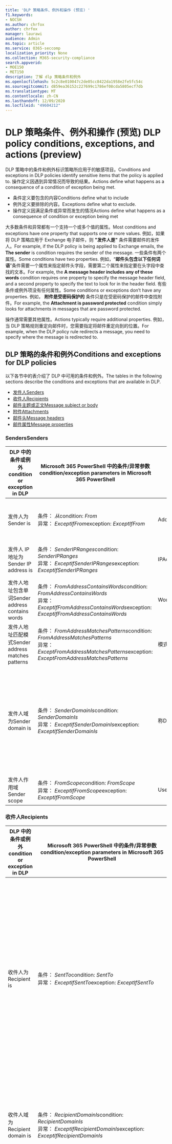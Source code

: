 ```yaml
---
title: 'DLP 策略条件、例外和操作 (预览) '
f1.keywords:
- NOCSH
ms.author: chrfox
author: chrfox
manager: laurawi
audience: Admin
ms.topic: article
ms.service: O365-seccomp
localization_priority: None
ms.collection: M365-security-compliance
search.appverid:
- MOE150
- MET150
description: 了解 dlp 策略条件和例外
ms.openlocfilehash: 5c2c8e010047c2de05cc8422da1958e2fe5fc54c
ms.sourcegitcommit: d859ea36152c227699c1786ef08cda5805ecf7db
ms.translationtype: MT
ms.contentlocale: zh-CN
ms.lasthandoff: 12/09/2020
ms.locfileid: "49604212"
---
```

# <a name="dlp-policy-conditions-exceptions-and-actions-preview"></a><span data-ttu-id="40a82-103">DLP 策略条件、例外和操作 (预览) </span><span class="sxs-lookup"><span data-stu-id="40a82-103">DLP policy conditions, exceptions, and actions (preview)</span></span>

<span data-ttu-id="40a82-104">DLP 策略中的条件和例外标识策略所应用于的敏感项目。</span><span class="sxs-lookup"><span data-stu-id="40a82-104">Conditions and exceptions in DLP policies identify sensitive items that the policy is applied to.</span></span> <span data-ttu-id="40a82-105">操作定义因遇到异常情况而导致的结果。</span><span class="sxs-lookup"><span data-stu-id="40a82-105">Actions define what happens as a consequence of a condition of exception being met.</span></span>

- <span data-ttu-id="40a82-106">条件定义要包含的内容</span><span class="sxs-lookup"><span data-stu-id="40a82-106">Conditions define what to include</span></span>
- <span data-ttu-id="40a82-107">例外定义要排除的内容。</span><span class="sxs-lookup"><span data-stu-id="40a82-107">Exceptions define what to exclude.</span></span>
- <span data-ttu-id="40a82-108">操作定义因满足条件或异常而发生的情况</span><span class="sxs-lookup"><span data-stu-id="40a82-108">Actions define what happens as a consequence of condition or exception being met</span></span>
 
<span data-ttu-id="40a82-109">大多数条件和异常都有一个支持一个或多个值的属性。</span><span class="sxs-lookup"><span data-stu-id="40a82-109">Most conditions and exceptions have one property that supports one or more values.</span></span> <span data-ttu-id="40a82-110">例如，如果将 DLP 策略应用于 Exchange 电子邮件，则 **"发件人是"** 条件需要邮件的发件人。</span><span class="sxs-lookup"><span data-stu-id="40a82-110">For example, if the DLP policy is being applied to Exchange emails, the **The sender** is condition requires the sender of the message.</span></span> <span data-ttu-id="40a82-111">一些条件有两个属性。</span><span class="sxs-lookup"><span data-stu-id="40a82-111">Some conditions have two properties.</span></span> <span data-ttu-id="40a82-112">例如，“**邮件头包含以下任何词语**”条件需要一个属性来指定邮件头字段，需要第二个属性来指定要在头字段中查找的文本。</span><span class="sxs-lookup"><span data-stu-id="40a82-112">For example, the **A message header includes any of these words** condition requires one property to specify the message header field, and a second property to specify the text to look for in the header field.</span></span> <span data-ttu-id="40a82-113">有些条件或例外项没有任何属性。</span><span class="sxs-lookup"><span data-stu-id="40a82-113">Some conditions or exceptions don’t have any properties.</span></span> <span data-ttu-id="40a82-114">例如， **附件是受密码保护的** 条件只是在受密码保护的邮件中查找附件。</span><span class="sxs-lookup"><span data-stu-id="40a82-114">For example, the **Attachment is password protected** condition simply looks for attachments in messages that are password protected.</span></span>

<span data-ttu-id="40a82-115">操作通常需要其他属性。</span><span class="sxs-lookup"><span data-stu-id="40a82-115">Actions typically require additional properties.</span></span> <span data-ttu-id="40a82-116">例如，当 DLP 策略规则重定向邮件时，您需要指定将邮件重定向到的位置。</span><span class="sxs-lookup"><span data-stu-id="40a82-116">For example, when the DLP policy rule redirects a message, you need to specify where the message is redirected to.</span></span> 
<!-- Some actions have multiple properties that are available or required. For example, when the rule adds a header field to the message header, you need to specify both the name and value of the header. When the rule adds a disclaimer to messages, you need to specify the disclaimer text, but you can also specify where to insert the text, or what to do if the disclaimer can't be added to the message. Typically, you can configure multiple actions in a rule, but some actions are exclusive. For example, one rule can't reject and redirect the same message.-->

## <a name="conditions-and-exceptions-for-dlp-policies"></a><span data-ttu-id="40a82-117">DLP 策略的条件和例外</span><span class="sxs-lookup"><span data-stu-id="40a82-117">Conditions and exceptions for DLP policies</span></span>

<span data-ttu-id="40a82-118">以下各节中的表介绍了 DLP 中可用的条件和例外。</span><span class="sxs-lookup"><span data-stu-id="40a82-118">The tables in the following sections describe the conditions and exceptions that are available in DLP.</span></span>

- [<span data-ttu-id="40a82-119">发件人</span><span class="sxs-lookup"><span data-stu-id="40a82-119">Senders</span></span>](#senders)
- [<span data-ttu-id="40a82-120">收件人</span><span class="sxs-lookup"><span data-stu-id="40a82-120">Recipients</span></span>](#recipients)
- [<span data-ttu-id="40a82-121">邮件主题或正文</span><span class="sxs-lookup"><span data-stu-id="40a82-121">Message subject or body</span></span>](#message-subject-or-body)
- [<span data-ttu-id="40a82-122">附件</span><span class="sxs-lookup"><span data-stu-id="40a82-122">Attachments</span></span>](#attachments)
- [<span data-ttu-id="40a82-123">邮件头</span><span class="sxs-lookup"><span data-stu-id="40a82-123">Message headers</span></span>](#message-headers)
- [<span data-ttu-id="40a82-124">邮件属性</span><span class="sxs-lookup"><span data-stu-id="40a82-124">Message properties</span></span>](#message-properties)

### <a name="senders"></a><span data-ttu-id="40a82-125">Senders</span><span class="sxs-lookup"><span data-stu-id="40a82-125">Senders</span></span>


|<span data-ttu-id="40a82-126">**DLP 中的条件或例外**</span><span class="sxs-lookup"><span data-stu-id="40a82-126">**condition or exception in DLP**</span></span>  |<span data-ttu-id="40a82-127">**Microsoft 365 PowerShell 中的条件/异常参数**</span><span class="sxs-lookup"><span data-stu-id="40a82-127">**condition/exception parameters in Microsoft 365 PowerShell**</span></span> |<span data-ttu-id="40a82-128">**属性类型**</span><span class="sxs-lookup"><span data-stu-id="40a82-128">**property type**</span></span>  |<span data-ttu-id="40a82-129">**说明**</span><span class="sxs-lookup"><span data-stu-id="40a82-129">**description**</span></span>|
|---------|---------|---------|---------|
|<span data-ttu-id="40a82-130">发件人为</span><span class="sxs-lookup"><span data-stu-id="40a82-130">Sender is</span></span> |<span data-ttu-id="40a82-131">条件： *从*</span><span class="sxs-lookup"><span data-stu-id="40a82-131">condition: *From*</span></span> <br/> <span data-ttu-id="40a82-132">异常： *ExceptIfFrom*</span><span class="sxs-lookup"><span data-stu-id="40a82-132">exception: *ExceptIfFrom*</span></span>      |<span data-ttu-id="40a82-133">Addresses</span><span class="sxs-lookup"><span data-stu-id="40a82-133">Addresses</span></span> |     <span data-ttu-id="40a82-134">由组织中的指定邮箱、邮件用户、邮件联系人或 Microsoft 365 组发送的邮件。</span><span class="sxs-lookup"><span data-stu-id="40a82-134">Messages that are sent by the specified mailboxes, mail users, mail contacts, or Microsoft 365 groups in the organization.</span></span>|
|<span data-ttu-id="40a82-135">发件人 IP 地址为</span><span class="sxs-lookup"><span data-stu-id="40a82-135">Sender IP address is</span></span>     |<span data-ttu-id="40a82-136">条件： *SenderIPRanges*</span><span class="sxs-lookup"><span data-stu-id="40a82-136">condition: *SenderIPRanges*</span></span><br/> <span data-ttu-id="40a82-137">异常： *ExceptIfSenderIPRanges*</span><span class="sxs-lookup"><span data-stu-id="40a82-137">exception: *ExceptIfSenderIPRanges*</span></span>         |  <span data-ttu-id="40a82-138">IPAddressRanges</span><span class="sxs-lookup"><span data-stu-id="40a82-138">IPAddressRanges</span></span>       | <span data-ttu-id="40a82-139">发件人的 IP 地址匹配指定的 IP 地址或位于指定的 IP 地址范围内的邮件。</span><span class="sxs-lookup"><span data-stu-id="40a82-139">Messages where the sender's IP address matches the specified IP address, or falls within the specified IP address range.</span></span>       |
|<span data-ttu-id="40a82-140">发件人地址包含单词</span><span class="sxs-lookup"><span data-stu-id="40a82-140">Sender address contains words</span></span>   | <span data-ttu-id="40a82-141">条件： *FromAddressContainsWords*</span><span class="sxs-lookup"><span data-stu-id="40a82-141">condition: *FromAddressContainsWords*</span></span> <br/> <span data-ttu-id="40a82-142">异常： *ExceptIfFromAddressContainsWords*</span><span class="sxs-lookup"><span data-stu-id="40a82-142">exception: *ExceptIfFromAddressContainsWords*</span></span>        |   <span data-ttu-id="40a82-143">Words</span><span class="sxs-lookup"><span data-stu-id="40a82-143">Words</span></span>      |   <span data-ttu-id="40a82-144">发件人电子邮件地址中包含指定词语的邮件。</span><span class="sxs-lookup"><span data-stu-id="40a82-144">Messages that contain the specified words in the sender's email address.</span></span>|
| <span data-ttu-id="40a82-145">发件人地址匹配模式</span><span class="sxs-lookup"><span data-stu-id="40a82-145">Sender address matches patterns</span></span>    | <span data-ttu-id="40a82-146">条件： *FromAddressMatchesPatterns*</span><span class="sxs-lookup"><span data-stu-id="40a82-146">condition: *FromAddressMatchesPatterns*</span></span> <br/> <span data-ttu-id="40a82-147">异常： *ExceptFromAddressMatchesPatterns*</span><span class="sxs-lookup"><span data-stu-id="40a82-147">exception: *ExceptFromAddressMatchesPatterns*</span></span>       |      <span data-ttu-id="40a82-148">模式</span><span class="sxs-lookup"><span data-stu-id="40a82-148">Patterns</span></span>   |  <span data-ttu-id="40a82-149">发件人的电子邮件地址包含匹配指定正则表达式的文本模式的邮件。</span><span class="sxs-lookup"><span data-stu-id="40a82-149">Messages where the sender's email address contains text patterns that match the specified regular expressions.</span></span>  |
|<span data-ttu-id="40a82-150">发件人域为</span><span class="sxs-lookup"><span data-stu-id="40a82-150">Sender domain is</span></span>  |  <span data-ttu-id="40a82-151">条件： *SenderDomainIs*</span><span class="sxs-lookup"><span data-stu-id="40a82-151">condition: *SenderDomainIs*</span></span> <br/> <span data-ttu-id="40a82-152">异常： *ExceptIfSenderDomainIs*</span><span class="sxs-lookup"><span data-stu-id="40a82-152">exception: *ExceptIfSenderDomainIs*</span></span>       |<span data-ttu-id="40a82-153">称</span><span class="sxs-lookup"><span data-stu-id="40a82-153">DomainName</span></span>         |     <span data-ttu-id="40a82-154">发件人的电子邮件地址域与指定值匹配的邮件。</span><span class="sxs-lookup"><span data-stu-id="40a82-154">Messages where the domain of the sender's email address matches the specified value.</span></span> <span data-ttu-id="40a82-155">如果您需要查找 *包含* 指定域的发件人域 (例如，域) 的任何子域，请使用 **发件人地址匹配** (*FromAddressMatchesPatterns*) 条件，并使用语法： ' \. domain \. com $ ' 指定域。</span><span class="sxs-lookup"><span data-stu-id="40a82-155">If you need to find sender domains that *contain* the specified domain (for example, any subdomain of a domain), use **The sender address matches**(*FromAddressMatchesPatterns*) condition and specify the domain by using the syntax: '\.domain\.com$'.</span></span>    |
|<span data-ttu-id="40a82-156">发件人作用域</span><span class="sxs-lookup"><span data-stu-id="40a82-156">Sender scope</span></span>    | <span data-ttu-id="40a82-157">条件： *FromScope*</span><span class="sxs-lookup"><span data-stu-id="40a82-157">condition: *FromScope*</span></span> <br/> <span data-ttu-id="40a82-158">异常： *ExceptIfFromScope*</span><span class="sxs-lookup"><span data-stu-id="40a82-158">exception: *ExceptIfFromScope*</span></span>    | <span data-ttu-id="40a82-159">UserScopeFrom</span><span class="sxs-lookup"><span data-stu-id="40a82-159">UserScopeFrom</span></span>    |    <span data-ttu-id="40a82-160">由内部或外部发件人发送的邮件。</span><span class="sxs-lookup"><span data-stu-id="40a82-160">Messages that are sent by either internal or external senders.</span></span>    |

### <a name="recipients"></a><span data-ttu-id="40a82-161">收件人</span><span class="sxs-lookup"><span data-stu-id="40a82-161">Recipients</span></span>

|<span data-ttu-id="40a82-162">**DLP 中的条件或例外**</span><span class="sxs-lookup"><span data-stu-id="40a82-162">**condition or exception in DLP**</span></span>| <span data-ttu-id="40a82-163">**Microsoft 365 PowerShell 中的条件/异常参数**</span><span class="sxs-lookup"><span data-stu-id="40a82-163">**condition/exception parameters in Microsoft 365 PowerShell**</span></span> |    <span data-ttu-id="40a82-164">**属性类型**</span><span class="sxs-lookup"><span data-stu-id="40a82-164">**property type**</span></span> | <span data-ttu-id="40a82-165">**说明**</span><span class="sxs-lookup"><span data-stu-id="40a82-165">**description**</span></span>|
|---------|---------|---------|---------|
|<span data-ttu-id="40a82-166">收件人为</span><span class="sxs-lookup"><span data-stu-id="40a82-166">Recipient is</span></span>|  <span data-ttu-id="40a82-167">条件： *SentTo*</span><span class="sxs-lookup"><span data-stu-id="40a82-167">condition: *SentTo*</span></span> <br/> <span data-ttu-id="40a82-168">异常： *ExceptIfSentTo*</span><span class="sxs-lookup"><span data-stu-id="40a82-168">exception: *ExceptIfSentTo*</span></span> | <span data-ttu-id="40a82-169">Addresses</span><span class="sxs-lookup"><span data-stu-id="40a82-169">Addresses</span></span> | <span data-ttu-id="40a82-170">其中一个收件人是组织中指定的邮箱、邮件用户或邮件联系人的邮件。</span><span class="sxs-lookup"><span data-stu-id="40a82-170">Messages where one of the recipients is the specified mailbox, mail user, or mail contact in the organization.</span></span> <span data-ttu-id="40a82-171">收件人可以在邮件的 " **收件人**"、 **"抄送**" 或 **"密件抄送** " 字段中。</span><span class="sxs-lookup"><span data-stu-id="40a82-171">The recipients can be in the **To**, **Cc**, or **Bcc** fields of the message.</span></span>|
|<span data-ttu-id="40a82-172">收件人域为</span><span class="sxs-lookup"><span data-stu-id="40a82-172">Recipient domain is</span></span>|   <span data-ttu-id="40a82-173">条件： *RecipientDomainIs*</span><span class="sxs-lookup"><span data-stu-id="40a82-173">condition: *RecipientDomainIs*</span></span> <br/> <span data-ttu-id="40a82-174">异常： *ExceptIfRecipientDomainIs*</span><span class="sxs-lookup"><span data-stu-id="40a82-174">exception: *ExceptIfRecipientDomainIs*</span></span> |   <span data-ttu-id="40a82-175">称</span><span class="sxs-lookup"><span data-stu-id="40a82-175">DomainName</span></span> |    <span data-ttu-id="40a82-176">发件人的电子邮件地址域与指定值匹配的邮件。</span><span class="sxs-lookup"><span data-stu-id="40a82-176">Messages where the domain of the sender's email address matches the specified value.</span></span>|
|<span data-ttu-id="40a82-177">收件人地址包含单词</span><span class="sxs-lookup"><span data-stu-id="40a82-177">Recipient address contains words</span></span>|  <span data-ttu-id="40a82-178">条件： *RecipientAddressContainsWords*</span><span class="sxs-lookup"><span data-stu-id="40a82-178">condition: *RecipientAddressContainsWords*</span></span> <br/> <span data-ttu-id="40a82-179">异常： *ExceptIfRecipientAddressContainsWords*</span><span class="sxs-lookup"><span data-stu-id="40a82-179">exception: *ExceptIfRecipientAddressContainsWords*</span></span>|    <span data-ttu-id="40a82-180">Words</span><span class="sxs-lookup"><span data-stu-id="40a82-180">Words</span></span>|  <span data-ttu-id="40a82-181">收件人电子邮件地址中包含指定词语的邮件。</span><span class="sxs-lookup"><span data-stu-id="40a82-181">Messages that contain the specified words in the recipient's email address.</span></span> <br/><span data-ttu-id="40a82-p106">**注意**：此条件不考虑发送到收件人代理地址的邮件。它只匹配发送到收件人主电子邮件地址的邮件。</span><span class="sxs-lookup"><span data-stu-id="40a82-p106">**Note**: This condition doesn't consider messages that are sent to recipient proxy addresses. It only matches messages that are sent to the recipient's primary email address.</span></span>|
|<span data-ttu-id="40a82-184">收件人地址匹配模式</span><span class="sxs-lookup"><span data-stu-id="40a82-184">Recipient address matches patterns</span></span>| <span data-ttu-id="40a82-185">条件： *RecipientAddressMatchesPatterns*</span><span class="sxs-lookup"><span data-stu-id="40a82-185">condition: *RecipientAddressMatchesPatterns*</span></span> <br/> <span data-ttu-id="40a82-186">异常： *ExceptIfRecipientAddressMatchesPatterns*</span><span class="sxs-lookup"><span data-stu-id="40a82-186">exception: *ExceptIfRecipientAddressMatchesPatterns*</span></span>|   <span data-ttu-id="40a82-187">模式</span><span class="sxs-lookup"><span data-stu-id="40a82-187">Patterns</span></span>    |<span data-ttu-id="40a82-188">收件人的电子邮件地址包含匹配指定正则表达式的文本模式的邮件。</span><span class="sxs-lookup"><span data-stu-id="40a82-188">Messages where a recipient's email address contains text patterns that match the specified regular expressions.</span></span> <br/> <span data-ttu-id="40a82-p107">**注意**：此条件不考虑发送到收件人代理地址的邮件。它只匹配发送到收件人主电子邮件地址的邮件。</span><span class="sxs-lookup"><span data-stu-id="40a82-p107">**Note**: This condition doesn't consider messages that are sent to recipient proxy addresses. It only matches messages that are sent to the recipient's primary email address.</span></span>|
|<span data-ttu-id="40a82-191">发送给的成员</span><span class="sxs-lookup"><span data-stu-id="40a82-191">Sent to member of</span></span>| <span data-ttu-id="40a82-192">条件： *SentToMemberOf*</span><span class="sxs-lookup"><span data-stu-id="40a82-192">condition: *SentToMemberOf*</span></span> <br/> <span data-ttu-id="40a82-193">异常： *ExceptIfSentToMemberOf*</span><span class="sxs-lookup"><span data-stu-id="40a82-193">exception: *ExceptIfSentToMemberOf*</span></span>|  <span data-ttu-id="40a82-194">Addresses</span><span class="sxs-lookup"><span data-stu-id="40a82-194">Addresses</span></span>|  <span data-ttu-id="40a82-195">包含指定通讯组成员、已启用邮件的安全组或 Microsoft 365 组的收件人的邮件。</span><span class="sxs-lookup"><span data-stu-id="40a82-195">Messages that contain recipients who are members of the specified distribution group, mail-enabled security group, or Microsoft 365 group.</span></span> <span data-ttu-id="40a82-196">该组可以位于邮件的 " **收件人**"、 **"抄送**" 或 **"密件抄送** " 字段中。</span><span class="sxs-lookup"><span data-stu-id="40a82-196">The group can be in the **To**, **Cc**, or **Bcc** fields of the message.</span></span>|

### <a name="message-subject-or-body"></a><span data-ttu-id="40a82-197">邮件主题或正文</span><span class="sxs-lookup"><span data-stu-id="40a82-197">Message subject or body</span></span>

|<span data-ttu-id="40a82-198">**DLP 中的条件或例外**</span><span class="sxs-lookup"><span data-stu-id="40a82-198">**condition or exception in DLP**</span></span> | <span data-ttu-id="40a82-199">**Microsoft 365 PowerShell 中的条件/异常参数**</span><span class="sxs-lookup"><span data-stu-id="40a82-199">**condition/exception parameters in Microsoft 365 PowerShell**</span></span> |<span data-ttu-id="40a82-200">**属性类型**</span><span class="sxs-lookup"><span data-stu-id="40a82-200">**property type**</span></span>| <span data-ttu-id="40a82-201">**说明**</span><span class="sxs-lookup"><span data-stu-id="40a82-201">**description**</span></span>|
|---------|---------|---------|---------|
|<span data-ttu-id="40a82-202">主题包含字词或短语</span><span class="sxs-lookup"><span data-stu-id="40a82-202">Subject contains words or phrases</span></span>| <span data-ttu-id="40a82-203">条件： *SubjectContainsWords*</span><span class="sxs-lookup"><span data-stu-id="40a82-203">condition: *SubjectContainsWords*</span></span> <br/> <span data-ttu-id="40a82-204">异常： *ExceptIf SubjectContainsWords*</span><span class="sxs-lookup"><span data-stu-id="40a82-204">exception: *ExceptIf SubjectContainsWords*</span></span>| <span data-ttu-id="40a82-205">Words</span><span class="sxs-lookup"><span data-stu-id="40a82-205">Words</span></span>   |<span data-ttu-id="40a82-206">在" Subject "字段中包含指定词语的邮件。</span><span class="sxs-lookup"><span data-stu-id="40a82-206">Messages that have the specified words in the Subject field.</span></span>|
|<span data-ttu-id="40a82-207">主题匹配模式</span><span class="sxs-lookup"><span data-stu-id="40a82-207">Subject matches patterns</span></span>|<span data-ttu-id="40a82-208">条件： *SubjectMatchesPatterns*</span><span class="sxs-lookup"><span data-stu-id="40a82-208">condition: *SubjectMatchesPatterns*</span></span> <br/> <span data-ttu-id="40a82-209">异常： *ExceptIf SubjectMatchesPatterns*</span><span class="sxs-lookup"><span data-stu-id="40a82-209">exception: *ExceptIf SubjectMatchesPatterns*</span></span>|<span data-ttu-id="40a82-210">模式</span><span class="sxs-lookup"><span data-stu-id="40a82-210">Patterns</span></span>   |<span data-ttu-id="40a82-211">"Subject" 字段包含匹配指定正则表达式的文本模式的邮件。</span><span class="sxs-lookup"><span data-stu-id="40a82-211">Messages where the Subject field contain text patterns that match the specified regular expressions.</span></span>|
|<span data-ttu-id="40a82-212">内容包含</span><span class="sxs-lookup"><span data-stu-id="40a82-212">Content contains</span></span>|  <span data-ttu-id="40a82-213">条件： *ContentContainsSensitiveInformation*</span><span class="sxs-lookup"><span data-stu-id="40a82-213">condition: *ContentContainsSensitiveInformation*</span></span> <br/> <span data-ttu-id="40a82-214">异常 *ExceptIfContentContainsSensitiveInformation*</span><span class="sxs-lookup"><span data-stu-id="40a82-214">exception *ExceptIfContentContainsSensitiveInformation*</span></span>| <span data-ttu-id="40a82-215">SensitiveInformationTypes</span><span class="sxs-lookup"><span data-stu-id="40a82-215">SensitiveInformationTypes</span></span>|  <span data-ttu-id="40a82-216">包含由数据丢失防护 (DLP) 策略定义的敏感信息的邮件或文档。</span><span class="sxs-lookup"><span data-stu-id="40a82-216">Messages or documents that contain sensitive information as defined by data loss prevention (DLP) policies.</span></span>|
| <span data-ttu-id="40a82-217">主题或正文匹配模式</span><span class="sxs-lookup"><span data-stu-id="40a82-217">Subject or Body matches pattern</span></span>    | <span data-ttu-id="40a82-218">条件： *SubjectOrBodyMatchesPatterns*</span><span class="sxs-lookup"><span data-stu-id="40a82-218">condition: *SubjectOrBodyMatchesPatterns*</span></span> <br/> <span data-ttu-id="40a82-219">异常： *ExceptIfSubjectOrBodyMatchesPatterns*</span><span class="sxs-lookup"><span data-stu-id="40a82-219">exception: *ExceptIfSubjectOrBodyMatchesPatterns*</span></span>    | <span data-ttu-id="40a82-220">模式</span><span class="sxs-lookup"><span data-stu-id="40a82-220">Patterns</span></span>    | <span data-ttu-id="40a82-221">主题字段或邮件正文包含匹配指定正则表达式的文本模式的邮件。</span><span class="sxs-lookup"><span data-stu-id="40a82-221">Messages where the subject field or message body contains text patterns that match the specified regular expressions.</span></span>    |
| <span data-ttu-id="40a82-222">主题或正文包含单词</span><span class="sxs-lookup"><span data-stu-id="40a82-222">Subject or Body contains words</span></span>    | <span data-ttu-id="40a82-223">条件： *SubjectOrBodyContainsWords*</span><span class="sxs-lookup"><span data-stu-id="40a82-223">condition: *SubjectOrBodyContainsWords*</span></span> <br/> <span data-ttu-id="40a82-224">异常： *ExceptIfSubjectOrBodyContainsWords*</span><span class="sxs-lookup"><span data-stu-id="40a82-224">exception: *ExceptIfSubjectOrBodyContainsWords*</span></span>    | <span data-ttu-id="40a82-225">Words</span><span class="sxs-lookup"><span data-stu-id="40a82-225">Words</span></span>    | <span data-ttu-id="40a82-226">在 "主题" 字段或邮件正文中包含指定词语的邮件</span><span class="sxs-lookup"><span data-stu-id="40a82-226">Messages that have the specified words in the subject field or message body</span></span>    |


### <a name="attachments"></a><span data-ttu-id="40a82-227">Attachments</span><span class="sxs-lookup"><span data-stu-id="40a82-227">Attachments</span></span>

|<span data-ttu-id="40a82-228">**DLP 中的条件或例外**</span><span class="sxs-lookup"><span data-stu-id="40a82-228">**condition or exception in DLP**</span></span>| <span data-ttu-id="40a82-229">**Microsoft 365 PowerShell 中的条件/异常参数**</span><span class="sxs-lookup"><span data-stu-id="40a82-229">**condition/exception parameters in Microsoft 365 PowerShell**</span></span>| <span data-ttu-id="40a82-230">**属性类型**</span><span class="sxs-lookup"><span data-stu-id="40a82-230">**property type**</span></span>   |<span data-ttu-id="40a82-231">**说明**</span><span class="sxs-lookup"><span data-stu-id="40a82-231">**description**</span></span>|
|---------|---------|---------|---------|
|<span data-ttu-id="40a82-232">附件受密码保护</span><span class="sxs-lookup"><span data-stu-id="40a82-232">Attachment is password protected</span></span>|<span data-ttu-id="40a82-233">条件： *DocumentIsPasswordProtected*</span><span class="sxs-lookup"><span data-stu-id="40a82-233">condition: *DocumentIsPasswordProtected*</span></span> <br/> <span data-ttu-id="40a82-234">异常： *ExceptIfDocumentIsPasswordProtected*</span><span class="sxs-lookup"><span data-stu-id="40a82-234">exception: *ExceptIfDocumentIsPasswordProtected*</span></span>|<span data-ttu-id="40a82-235">无</span><span class="sxs-lookup"><span data-stu-id="40a82-235">none</span></span>| <span data-ttu-id="40a82-236">附件受密码保护的邮件（因而无法扫描）。</span><span class="sxs-lookup"><span data-stu-id="40a82-236">Messages where an attachment is password protected (and therefore can't be scanned).</span></span> <span data-ttu-id="40a82-237">密码检测仅适用于 Office 文档、.zip 文件和. .7z 文件。</span><span class="sxs-lookup"><span data-stu-id="40a82-237">Password detection only works for Office documents, .zip files, and .7z files.</span></span>|
|<span data-ttu-id="40a82-238">附件的文件扩展名为</span><span class="sxs-lookup"><span data-stu-id="40a82-238">Attachment’s file extension is</span></span>|<span data-ttu-id="40a82-239">条件： *ContentExtensionMatchesWords*</span><span class="sxs-lookup"><span data-stu-id="40a82-239">condition: *ContentExtensionMatchesWords*</span></span> <br/> <span data-ttu-id="40a82-240">异常： *ExceptIfContentExtensionMatchesWords*</span><span class="sxs-lookup"><span data-stu-id="40a82-240">exception: *ExceptIfContentExtensionMatchesWords*</span></span>|  <span data-ttu-id="40a82-241">Words</span><span class="sxs-lookup"><span data-stu-id="40a82-241">Words</span></span>   |<span data-ttu-id="40a82-242">附件的文件扩展名匹配任意指定词语的邮件。</span><span class="sxs-lookup"><span data-stu-id="40a82-242">Messages where an attachment's file extension matches any of the specified words.</span></span>|
|<span data-ttu-id="40a82-243">无法扫描任何电子邮件附件的内容</span><span class="sxs-lookup"><span data-stu-id="40a82-243">Any email attachment’s content could not be scanned</span></span>|<span data-ttu-id="40a82-244">条件： *DocumentIsUnsupported*</span><span class="sxs-lookup"><span data-stu-id="40a82-244">condition: *DocumentIsUnsupported*</span></span> <br/><span data-ttu-id="40a82-245">异常： *ExceptIf DocumentIsUnsupported*</span><span class="sxs-lookup"><span data-stu-id="40a82-245">exception: *ExceptIf DocumentIsUnsupported*</span></span>|   <span data-ttu-id="40a82-246">不适用</span><span class="sxs-lookup"><span data-stu-id="40a82-246">n/a</span></span>|    <span data-ttu-id="40a82-247">Exchange Online 本身不会识别其附件的邮件。</span><span class="sxs-lookup"><span data-stu-id="40a82-247">Messages where an attachment isn't natively recognized by Exchange Online.</span></span>|
|<span data-ttu-id="40a82-248">任何电子邮件附件的内容未完成扫描</span><span class="sxs-lookup"><span data-stu-id="40a82-248">Any email attachment’s content didn’t complete scanning</span></span>|   <span data-ttu-id="40a82-249">条件： *ProcessingLimitExceeded*</span><span class="sxs-lookup"><span data-stu-id="40a82-249">condition: *ProcessingLimitExceeded*</span></span> <br/> <span data-ttu-id="40a82-250">异常： *ExceptIfProcessingLimitExceeded*</span><span class="sxs-lookup"><span data-stu-id="40a82-250">exception: *ExceptIfProcessingLimitExceeded*</span></span>|    <span data-ttu-id="40a82-251">无</span><span class="sxs-lookup"><span data-stu-id="40a82-251">n/a</span></span> |<span data-ttu-id="40a82-p110">规则引擎无法完成附件扫描的邮件。可以使用此条件创建规则，以协同工作来标识并处理无法完全扫描内容的邮件。</span><span class="sxs-lookup"><span data-stu-id="40a82-p110">Messages where the rules engine couldn't complete the scanning of the attachments. You can use this condition to create rules that work together to identify and process messages where the content couldn't be fully scanned.</span></span>|
|<span data-ttu-id="40a82-254">文档名称包含单词</span><span class="sxs-lookup"><span data-stu-id="40a82-254">Document name contains words</span></span>|<span data-ttu-id="40a82-255">条件： *DocumentNameMatchesWords*</span><span class="sxs-lookup"><span data-stu-id="40a82-255">condition: *DocumentNameMatchesWords*</span></span> <br/> <span data-ttu-id="40a82-256">异常： *ExceptIfDocumentNameMatchesWords*</span><span class="sxs-lookup"><span data-stu-id="40a82-256">exception: *ExceptIfDocumentNameMatchesWords*</span></span> |<span data-ttu-id="40a82-257">Words</span><span class="sxs-lookup"><span data-stu-id="40a82-257">Words</span></span>  |<span data-ttu-id="40a82-258">附件的文件名匹配任何指定单词的邮件。</span><span class="sxs-lookup"><span data-stu-id="40a82-258">Messages where an attachment's file name matches any of the specified words.</span></span>|
|<span data-ttu-id="40a82-259">文档名称匹配模式</span><span class="sxs-lookup"><span data-stu-id="40a82-259">Document name matches patterns</span></span>|<span data-ttu-id="40a82-260">条件： *DocumentNameMatchesPatterns*</span><span class="sxs-lookup"><span data-stu-id="40a82-260">condition: *DocumentNameMatchesPatterns*</span></span> <br/> <span data-ttu-id="40a82-261">异常： *ExceptIfDocumentNameMatchesPatterns*</span><span class="sxs-lookup"><span data-stu-id="40a82-261">exception: *ExceptIfDocumentNameMatchesPatterns*</span></span>|    <span data-ttu-id="40a82-262">模式</span><span class="sxs-lookup"><span data-stu-id="40a82-262">Patterns</span></span>    |<span data-ttu-id="40a82-263">附件的文件名包含匹配指定正则表达式的文本模式的邮件。</span><span class="sxs-lookup"><span data-stu-id="40a82-263">Messages where an attachment's file name contains text patterns that match the specified regular expressions.</span></span>|
|<span data-ttu-id="40a82-264">文档属性为</span><span class="sxs-lookup"><span data-stu-id="40a82-264">Document property is</span></span>|<span data-ttu-id="40a82-265">条件： *ContentPropertyContainsWords*</span><span class="sxs-lookup"><span data-stu-id="40a82-265">condition: *ContentPropertyContainsWords*</span></span> <br/> <span data-ttu-id="40a82-266">异常： *ExceptIfContentPropertyContainsWords*</span><span class="sxs-lookup"><span data-stu-id="40a82-266">exception: *ExceptIfContentPropertyContainsWords*</span></span> |<span data-ttu-id="40a82-267">Words</span><span class="sxs-lookup"><span data-stu-id="40a82-267">Words</span></span>| <span data-ttu-id="40a82-268">附件的文件扩展名与任何指定词语相匹配的邮件或文档。</span><span class="sxs-lookup"><span data-stu-id="40a82-268">Messages or documents where an attachment's file extension matches any of the specified words.</span></span>|
|<span data-ttu-id="40a82-269">文档大小等于或大于</span><span class="sxs-lookup"><span data-stu-id="40a82-269">Document size equals or is greater than</span></span>| <span data-ttu-id="40a82-270">条件： *DocumentSizeOver*</span><span class="sxs-lookup"><span data-stu-id="40a82-270">condition: *DocumentSizeOver*</span></span> <br/> <span data-ttu-id="40a82-271">异常： *ExceptIfDocumentSizeOver*</span><span class="sxs-lookup"><span data-stu-id="40a82-271">exception: *ExceptIfDocumentSizeOver*</span></span>|    <span data-ttu-id="40a82-272">Size</span><span class="sxs-lookup"><span data-stu-id="40a82-272">Size</span></span>    |<span data-ttu-id="40a82-273">任何附件大于或等于指定值的邮件。</span><span class="sxs-lookup"><span data-stu-id="40a82-273">Messages where any attachment is greater than or equal to the specified value.</span></span>|

### <a name="message-headers"></a><span data-ttu-id="40a82-274">邮件头</span><span class="sxs-lookup"><span data-stu-id="40a82-274">Message Headers</span></span>

|<span data-ttu-id="40a82-275">**DLP 中的条件或例外**</span><span class="sxs-lookup"><span data-stu-id="40a82-275">**condition or exception in DLP**</span></span>| <span data-ttu-id="40a82-276">**Microsoft 365 PowerShell 中的条件/异常参数**</span><span class="sxs-lookup"><span data-stu-id="40a82-276">**condition/exception parameters in Microsoft 365 PowerShell**</span></span>| <span data-ttu-id="40a82-277">**属性类型**</span><span class="sxs-lookup"><span data-stu-id="40a82-277">**property type**</span></span>|  <span data-ttu-id="40a82-278">**说明**</span><span class="sxs-lookup"><span data-stu-id="40a82-278">**description**</span></span>|
|---------|---------|---------|---------|
|<span data-ttu-id="40a82-279">标头包含字词或短语</span><span class="sxs-lookup"><span data-stu-id="40a82-279">Header contains words or phrases</span></span>|<span data-ttu-id="40a82-280">条件： *HeaderContainsWords*</span><span class="sxs-lookup"><span data-stu-id="40a82-280">condition: *HeaderContainsWords*</span></span> <br/> <span data-ttu-id="40a82-281">异常： *ExceptIfHeaderContainsWords*</span><span class="sxs-lookup"><span data-stu-id="40a82-281">exception: *ExceptIfHeaderContainsWords*</span></span>|  <span data-ttu-id="40a82-282">哈希表</span><span class="sxs-lookup"><span data-stu-id="40a82-282">Hash Table</span></span>  |<span data-ttu-id="40a82-283">包含指定的标头字段的消息和该标头字段的值包含指定的单词。</span><span class="sxs-lookup"><span data-stu-id="40a82-283">Messages that contain the specified header field, and the value of that header field contains the specified words.</span></span>|
|<span data-ttu-id="40a82-284">标头匹配模式</span><span class="sxs-lookup"><span data-stu-id="40a82-284">Header matches patterns</span></span>|   <span data-ttu-id="40a82-285">条件： *HeaderMatchesPatterns*</span><span class="sxs-lookup"><span data-stu-id="40a82-285">condition: *HeaderMatchesPatterns*</span></span> <br/> <span data-ttu-id="40a82-286">异常： *ExceptIfHeaderMatchesPatterns*</span><span class="sxs-lookup"><span data-stu-id="40a82-286">exception: *ExceptIfHeaderMatchesPatterns*</span></span>|    <span data-ttu-id="40a82-287">哈希表</span><span class="sxs-lookup"><span data-stu-id="40a82-287">Hash Table</span></span>  |<span data-ttu-id="40a82-288">包含指定的标头字段的消息，并且该标头字段的值包含指定的正则表达式。</span><span class="sxs-lookup"><span data-stu-id="40a82-288">Messages that contain the specified header field, and the value of that header field contains the specified regular expressions.</span></span>|

### <a name="message-properties"></a><span data-ttu-id="40a82-289">邮件属性</span><span class="sxs-lookup"><span data-stu-id="40a82-289">Message properties</span></span>

|<span data-ttu-id="40a82-290">**DLP 中的条件或例外**</span><span class="sxs-lookup"><span data-stu-id="40a82-290">**condition or exception in DLP**</span></span>| <span data-ttu-id="40a82-291">**Microsoft 365 PowerShell 中的条件/异常参数**</span><span class="sxs-lookup"><span data-stu-id="40a82-291">**condition/exception parameters in Microsoft 365 PowerShell**</span></span>| <span data-ttu-id="40a82-292">**属性类型**</span><span class="sxs-lookup"><span data-stu-id="40a82-292">**property type**</span></span>   |<span data-ttu-id="40a82-293">**说明**</span><span class="sxs-lookup"><span data-stu-id="40a82-293">**description**</span></span>|
|---------|---------|---------|---------|
|<span data-ttu-id="40a82-294">邮件大小超过</span><span class="sxs-lookup"><span data-stu-id="40a82-294">Message size over</span></span>|<span data-ttu-id="40a82-295">条件： *MessageSizeOver*</span><span class="sxs-lookup"><span data-stu-id="40a82-295">condition: *MessageSizeOver*</span></span> <br/> <span data-ttu-id="40a82-296">异常： *ExceptIfMessageSizeOver*</span><span class="sxs-lookup"><span data-stu-id="40a82-296">exception: *ExceptIfMessageSizeOver*</span></span>| <span data-ttu-id="40a82-297">Size</span><span class="sxs-lookup"><span data-stu-id="40a82-297">Size</span></span>    |<span data-ttu-id="40a82-298">总大小（邮件和附件）大于或等于指定值的邮件。</span><span class="sxs-lookup"><span data-stu-id="40a82-298">Messages where the total size (message plus attachments) is greater than or equal to the specified value.</span></span> <br/><span data-ttu-id="40a82-p111">**注意**：在确定邮件流规则之前将对邮箱的邮件大小限制进行评估。对于邮箱而言过大的邮件将被拒绝，然后此条件的规则才能对该邮件采取措施。</span><span class="sxs-lookup"><span data-stu-id="40a82-p111">**Note**: Message size limits on mailboxes are evaluated before mail flow rules. A message that's too large for a mailbox will be rejected before a rule with this condition is able to act on the message.</span></span>|
| <span data-ttu-id="40a82-301">重要性</span><span class="sxs-lookup"><span data-stu-id="40a82-301">With importance</span></span>    | <span data-ttu-id="40a82-302">条件： *WithImportance*</span><span class="sxs-lookup"><span data-stu-id="40a82-302">condition: *WithImportance*</span></span> <br/> <span data-ttu-id="40a82-303">异常： *ExceptIfWithImportance*</span><span class="sxs-lookup"><span data-stu-id="40a82-303">exception: *ExceptIfWithImportance*</span></span>    | <span data-ttu-id="40a82-304">Importance</span><span class="sxs-lookup"><span data-stu-id="40a82-304">Importance</span></span>    | <span data-ttu-id="40a82-305">标有指定重要性级别的邮件。</span><span class="sxs-lookup"><span data-stu-id="40a82-305">Messages that are marked with the specified importance level.</span></span>    |
| <span data-ttu-id="40a82-306">内容字符集包含单词</span><span class="sxs-lookup"><span data-stu-id="40a82-306">Content character set contains words</span></span>    | <span data-ttu-id="40a82-307">条件： *ContentCharacterSetContainsWords*</span><span class="sxs-lookup"><span data-stu-id="40a82-307">condition: *ContentCharacterSetContainsWords*</span></span> <br/> <span data-ttu-id="40a82-308">*ExceptIfContentCharacterSetContainsWords*</span><span class="sxs-lookup"><span data-stu-id="40a82-308">*ExceptIfContentCharacterSetContainsWords*</span></span>    | <span data-ttu-id="40a82-309">CharacterSets</span><span class="sxs-lookup"><span data-stu-id="40a82-309">CharacterSets</span></span>    | <span data-ttu-id="40a82-310">具有任意指定字符集名称的邮件。</span><span class="sxs-lookup"><span data-stu-id="40a82-310">Messages that have any of the specified character set names.</span></span>    |
| <span data-ttu-id="40a82-311">具有发件人覆盖</span><span class="sxs-lookup"><span data-stu-id="40a82-311">Has sender override</span></span>    | <span data-ttu-id="40a82-312">条件： *HasSenderOverride*</span><span class="sxs-lookup"><span data-stu-id="40a82-312">condition: *HasSenderOverride*</span></span> <br/> <span data-ttu-id="40a82-313">异常： *ExceptIfHasSenderOverride*</span><span class="sxs-lookup"><span data-stu-id="40a82-313">exception: *ExceptIfHasSenderOverride*</span></span>    | <span data-ttu-id="40a82-314">无</span><span class="sxs-lookup"><span data-stu-id="40a82-314">n/a</span></span>    | <span data-ttu-id="40a82-315">发件人已选择覆盖数据丢失防护 (DLP) 策略的邮件。</span><span class="sxs-lookup"><span data-stu-id="40a82-315">Messages where the sender has chosen to override a data loss prevention (DLP) policy.</span></span> <span data-ttu-id="40a82-316">有关 DLP 策略的详细信息，请参阅 [数据丢失防护](https://docs.microsoft.com/microsoft-365/compliance/data-loss-prevention-policies)。</span><span class="sxs-lookup"><span data-stu-id="40a82-316">For more information about DLP policies see [Data loss prevention](https://docs.microsoft.com/microsoft-365/compliance/data-loss-prevention-policies).</span></span>   |
| <span data-ttu-id="40a82-317">邮件类型匹配</span><span class="sxs-lookup"><span data-stu-id="40a82-317">Message type matches</span></span>    | <span data-ttu-id="40a82-318">条件： *MessageTypeMatches*</span><span class="sxs-lookup"><span data-stu-id="40a82-318">condition: *MessageTypeMatches*</span></span> <br/> <span data-ttu-id="40a82-319">异常： *ExceptIfMessageTypeMatches*</span><span class="sxs-lookup"><span data-stu-id="40a82-319">exception: *ExceptIfMessageTypeMatches*</span></span>    | <span data-ttu-id="40a82-320">MessageType</span><span class="sxs-lookup"><span data-stu-id="40a82-320">MessageType</span></span>    | <span data-ttu-id="40a82-321">指定类型的邮件。</span><span class="sxs-lookup"><span data-stu-id="40a82-321">Messages of the specified type.</span></span>    |

## <a name="actions-for-dlp-policies"></a><span data-ttu-id="40a82-322">针对 DLP 策略的操作</span><span class="sxs-lookup"><span data-stu-id="40a82-322">Actions for DLP policies</span></span>

<span data-ttu-id="40a82-323">此表介绍了 DLP 中可用的操作。</span><span class="sxs-lookup"><span data-stu-id="40a82-323">This table describes the actions that are available in DLP.</span></span>


|<span data-ttu-id="40a82-324">**DLP 中的操作**</span><span class="sxs-lookup"><span data-stu-id="40a82-324">**action in DLP**</span></span>|<span data-ttu-id="40a82-325">**Microsoft 365 PowerShell 中的操作参数**</span><span class="sxs-lookup"><span data-stu-id="40a82-325">**action parameters in Microsoft 365 PowerShell**</span></span>|<span data-ttu-id="40a82-326">**属性类型**</span><span class="sxs-lookup"><span data-stu-id="40a82-326">**property type**</span></span>|<span data-ttu-id="40a82-327">**说明**</span><span class="sxs-lookup"><span data-stu-id="40a82-327">**description**</span></span>|
|---------|---------|---------|---------|
|<span data-ttu-id="40a82-328">设置标头</span><span class="sxs-lookup"><span data-stu-id="40a82-328">Set header</span></span>|<span data-ttu-id="40a82-329">SetHeader</span><span class="sxs-lookup"><span data-stu-id="40a82-329">SetHeader</span></span>|<span data-ttu-id="40a82-330">第一个属性： *头名称*</span><span class="sxs-lookup"><span data-stu-id="40a82-330">First property: *Header Name*</span></span> </br> <span data-ttu-id="40a82-331">第二个属性： *Header 值*</span><span class="sxs-lookup"><span data-stu-id="40a82-331">Second property: *Header Value*</span></span>|<span data-ttu-id="40a82-332">SetHeader 参数指定用于在邮件头中添加或修改标头字段和值的 DLP 规则的操作。</span><span class="sxs-lookup"><span data-stu-id="40a82-332">The SetHeader parameter specifies an action for the DLP rule that adds or modifies a header field and value in the message header.</span></span> <span data-ttu-id="40a82-333">此参数使用语法 "HeaderName： HeaderValue"。</span><span class="sxs-lookup"><span data-stu-id="40a82-333">This parameter uses the syntax "HeaderName:HeaderValue".</span></span> <span data-ttu-id="40a82-334">可以指定用逗号分隔的多个标头名称和值对</span><span class="sxs-lookup"><span data-stu-id="40a82-334">You can specify multiple header name and value pairs separated by commas</span></span>|
|<span data-ttu-id="40a82-335">删除页眉</span><span class="sxs-lookup"><span data-stu-id="40a82-335">Remove header</span></span>| <span data-ttu-id="40a82-336">RemoveHeader</span><span class="sxs-lookup"><span data-stu-id="40a82-336">RemoveHeader</span></span>| <span data-ttu-id="40a82-337">首要属性：*MessageHeaderField*</span><span class="sxs-lookup"><span data-stu-id="40a82-337">First property: *MessageHeaderField*</span></span></br> <span data-ttu-id="40a82-338">次要属性：*String*</span><span class="sxs-lookup"><span data-stu-id="40a82-338">Second property: *String*</span></span>|  <span data-ttu-id="40a82-339">RemoveHeader 参数指定用于从邮件头中删除标头字段的 DLP 规则的操作。</span><span class="sxs-lookup"><span data-stu-id="40a82-339">The RemoveHeader parameter specifies an action for the DLP rule that removes a header field from the message header.</span></span> <span data-ttu-id="40a82-340">此参数使用语法 "HeaderName" 或 "HeaderName： HeaderValue"。可以指定用逗号分隔的多个头名称或标头名称和值对</span><span class="sxs-lookup"><span data-stu-id="40a82-340">This parameter uses the syntax “HeaderName” or "HeaderName:HeaderValue".You can specify multiple header names or header name and value pairs separated by commas</span></span>|
|<span data-ttu-id="40a82-341">将邮件重定向到特定用户</span><span class="sxs-lookup"><span data-stu-id="40a82-341">Redirect the message to specific users</span></span>|<span data-ttu-id="40a82-342">*RedirectMessageTo*</span><span class="sxs-lookup"><span data-stu-id="40a82-342">*RedirectMessageTo*</span></span>|<span data-ttu-id="40a82-343">Addresses</span><span class="sxs-lookup"><span data-stu-id="40a82-343">Addresses</span></span>| <span data-ttu-id="40a82-p115">将电子邮件重定向到指定的收件人。邮件不会传递给原始收件人，也不会向发件人或原始收件人发送通知。</span><span class="sxs-lookup"><span data-stu-id="40a82-p115">Redirects the message to the specified recipients. The message isn't delivered to the original recipients, and no notification is sent to the sender or the original recipients.</span></span>|
|<span data-ttu-id="40a82-346">将邮件转发给发件人的经理进行审批</span><span class="sxs-lookup"><span data-stu-id="40a82-346">Forward the message for approval to sender’s manager</span></span>| <span data-ttu-id="40a82-347">中等</span><span class="sxs-lookup"><span data-stu-id="40a82-347">Moderate</span></span>|<span data-ttu-id="40a82-348">第一个属性： *ModerateMessageByManager*</span><span class="sxs-lookup"><span data-stu-id="40a82-348">First property: *ModerateMessageByManager*</span></span></br> <span data-ttu-id="40a82-349">第二个属性： *Boolean*</span><span class="sxs-lookup"><span data-stu-id="40a82-349">Second property: *Boolean*</span></span>|<span data-ttu-id="40a82-350">适中参数指定将电子邮件发送给仲裁人的 DLP 规则的操作。</span><span class="sxs-lookup"><span data-stu-id="40a82-350">The Moderate parameter specifies an action for the DLP rule that sends the email message to a moderator.</span></span> <span data-ttu-id="40a82-351">此参数使用语法： @ {ModerateMessageByManager = <$true \| $false>;</span><span class="sxs-lookup"><span data-stu-id="40a82-351">This parameter uses the syntax: @{ModerateMessageByManager = <$true \| $false>;</span></span>|
|<span data-ttu-id="40a82-352">将邮件转发给特定审批者的审批</span><span class="sxs-lookup"><span data-stu-id="40a82-352">Forward the message for approval to specific approvers</span></span>| <span data-ttu-id="40a82-353">中等</span><span class="sxs-lookup"><span data-stu-id="40a82-353">Moderate</span></span>|<span data-ttu-id="40a82-354">第一个属性： *ModerateMessageByUser*</span><span class="sxs-lookup"><span data-stu-id="40a82-354">First property: *ModerateMessageByUser*</span></span></br><span data-ttu-id="40a82-355">次要属性：*Addresses*</span><span class="sxs-lookup"><span data-stu-id="40a82-355">Second property: *Addresses*</span></span>|<span data-ttu-id="40a82-356">适中参数指定将电子邮件发送给仲裁人的 DLP 规则的操作。</span><span class="sxs-lookup"><span data-stu-id="40a82-356">The Moderate parameter specifies an action for the DLP rule that sends the email message to a moderator.</span></span> <span data-ttu-id="40a82-357">此参数使用语法： @ {ModerateMessageByUser = @ ( "emailaddress1"，"emailaddress2",... "emailaddressN" ) }</span><span class="sxs-lookup"><span data-stu-id="40a82-357">This parameter uses the syntax: @{ ModerateMessageByUser = @("emailaddress1","emailaddress2",..."emailaddressN")}</span></span>|
|<span data-ttu-id="40a82-358">添加收件人</span><span class="sxs-lookup"><span data-stu-id="40a82-358">Add recipient</span></span>|<span data-ttu-id="40a82-359">AddRecipients</span><span class="sxs-lookup"><span data-stu-id="40a82-359">AddRecipients</span></span>|<span data-ttu-id="40a82-360">第一个属性： *Field*</span><span class="sxs-lookup"><span data-stu-id="40a82-360">First property: *Field*</span></span></br><span data-ttu-id="40a82-361">次要属性：*Addresses*</span><span class="sxs-lookup"><span data-stu-id="40a82-361">Second property: *Addresses*</span></span>| <span data-ttu-id="40a82-362">将一个或多个收件人添加到邮件的 "收件人/抄送/密件抄送" 字段中。</span><span class="sxs-lookup"><span data-stu-id="40a82-362">Adds one or more recipients to the To/Cc/Bcc field of the message.</span></span> <span data-ttu-id="40a82-363">此参数使用语法： @ {<AddToRecipients \| CopyTo \| BlindCopyTo> = "emailaddress"}</span><span class="sxs-lookup"><span data-stu-id="40a82-363">This parameter uses the syntax: @{<AddToRecipients \| CopyTo \| BlindCopyTo> = "emailaddress"}</span></span>|
|<span data-ttu-id="40a82-364">将发件人的经理添加为收件人</span><span class="sxs-lookup"><span data-stu-id="40a82-364">Add the sender’s manager as recipient</span></span>|<span data-ttu-id="40a82-365">AddRecipients</span><span class="sxs-lookup"><span data-stu-id="40a82-365">AddRecipients</span></span> | <span data-ttu-id="40a82-366">第一个属性： *AddedManagerAction*</span><span class="sxs-lookup"><span data-stu-id="40a82-366">First property: *AddedManagerAction*</span></span></br><span data-ttu-id="40a82-367">第二个属性： *Field*</span><span class="sxs-lookup"><span data-stu-id="40a82-367">Second property: *Field*</span></span> | <span data-ttu-id="40a82-368">将发件人的经理添加到邮件中作为指定收件人类型 ( To 、 Cc 、 Bcc )，或在不通知发件人或收件人的情况下将邮件重定向到发件人的经理。</span><span class="sxs-lookup"><span data-stu-id="40a82-368">Adds the sender's manager to the message as the specified recipient type ( To, Cc, Bcc ), or redirects the message to the sender's manager without notifying the sender or the recipient.</span></span> <span data-ttu-id="40a82-369">此操作仅在发件人的 Manager 属性于 Active Directory 中定义时适用。</span><span class="sxs-lookup"><span data-stu-id="40a82-369">This action only works if the sender's Manager attribute is defined in Active Directory.</span></span> <span data-ttu-id="40a82-370">此参数使用以下语法： @ {AddManagerAsRecipientType = "<To \| Cc \| Bcc>"}</span><span class="sxs-lookup"><span data-stu-id="40a82-370">This parameter uses the syntax: @{AddManagerAsRecipientType = "<To \| Cc \| Bcc>"}</span></span>|    
<span data-ttu-id="40a82-371">前置主题</span><span class="sxs-lookup"><span data-stu-id="40a82-371">Prepend subject</span></span>    |<span data-ttu-id="40a82-372">PrependSubject</span><span class="sxs-lookup"><span data-stu-id="40a82-372">PrependSubject</span></span>    |<span data-ttu-id="40a82-373">String</span><span class="sxs-lookup"><span data-stu-id="40a82-373">String</span></span>    |<span data-ttu-id="40a82-374">将指定的文本添加到邮件" Subject "字段的开头。</span><span class="sxs-lookup"><span data-stu-id="40a82-374">Adds the specified text to the beginning of the Subject field of the message.</span></span> <span data-ttu-id="40a82-375">考虑使用空格或冒号 (:) 作为指定文本的最后一个字符以区别于原始的主题文本。</span><span class="sxs-lookup"><span data-stu-id="40a82-375">Consider using a space or a colon (:) as the last character of the specified text to differentiate it from the original subject text.</span></span></br><span data-ttu-id="40a82-376">若要禁止将同一字符串添加到已包含主题中的文本的邮件 (例如，回复) ，请将 "subject contains words" (ExceptIfSubjectContainsWords) exception 添加到规则中。</span><span class="sxs-lookup"><span data-stu-id="40a82-376">To prevent the same string from being added to messages that already contain the text in the subject (for example, replies), add the "The subject contains words" (ExceptIfSubjectContainsWords) exception to the rule.</span></span>    |
<span data-ttu-id="40a82-377">应用 HTML 免责声明</span><span class="sxs-lookup"><span data-stu-id="40a82-377">Apply HTML disclaimer</span></span>    |<span data-ttu-id="40a82-378">ApplyHtmlDisclaimer</span><span class="sxs-lookup"><span data-stu-id="40a82-378">ApplyHtmlDisclaimer</span></span>    |<span data-ttu-id="40a82-379">第一个属性： *Text*</span><span class="sxs-lookup"><span data-stu-id="40a82-379">First property: *Text*</span></span></br><span data-ttu-id="40a82-380">第二个属性： *Location*</span><span class="sxs-lookup"><span data-stu-id="40a82-380">Second property: *Location*</span></span></br><span data-ttu-id="40a82-381">第三个属性： *Fallback 操作*</span><span class="sxs-lookup"><span data-stu-id="40a82-381">Third property: *Fallback action*</span></span>    |<span data-ttu-id="40a82-382">将指定的 HTML 免责声明应用到邮件所需的位置。</span><span class="sxs-lookup"><span data-stu-id="40a82-382">Applies the specified HTML disclaimer to the required location of the message.</span></span></br><span data-ttu-id="40a82-383">此参数使用语法： @ {Text = "";Location = <追加 \| 预置>;FallbackAction = <Wrap \| 忽略 \| 拒绝>}</span><span class="sxs-lookup"><span data-stu-id="40a82-383">This parameter uses the syntax: @{ Text = “ ” ; Location = <Append \| Prepend>; FallbackAction = <Wrap \| Ignore \| Reject> }</span></span>




